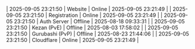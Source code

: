 | 2025-09-05 23:21:50 | Website | Online | 2025-09-05 23:21:49 |
| 2025-09-05 23:21:50 | Registration | Online | 2025-09-05 23:21:49 |
| 2025-09-05 23:21:50 | Auth Server | Offline | 2025-08-18 09:33:31 |
| 2025-09-05 23:21:50 | Kezan (PvE) | Offline | 2025-08-03 17:58:02 |
| 2025-09-05 23:21:50 | Gurubashi (PvP) | Offline | 2025-08-23 21:44:06 |
| 2025-09-05 23:21:50 | Cloudflare | Online | 2025-09-05 23:21:49 |
